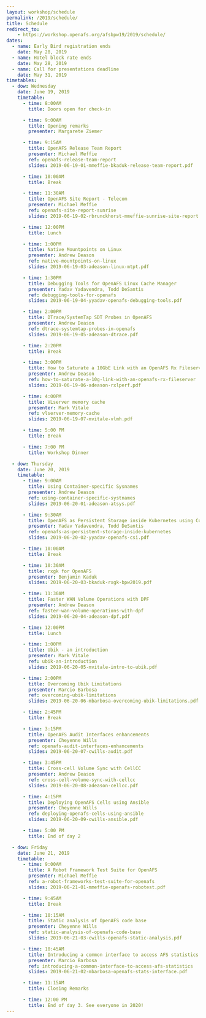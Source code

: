 ```yaml
---
layout: workshop/schedule
permalink: /2019/schedule/
title: Schedule
redirect_to:
    - https://workshop.openafs.org/afsbpw19/2019/schedule/
dates:
  - name: Early Bird registration ends
    date: May 28, 2019
  - name: Hotel block rate ends
    date: May 28, 2019
  - name: Call for presentations deadline
    date: May 31, 2019
timetables:
  - dow: Wednesday
    date: June 19, 2019
    timetable:
      - time: 8:00AM
        title: Doors open for check-in

      - time: 9:00AM
        title: Opening remarks
        presenter: Margarete Ziemer

      - time: 9:15AM
        title: OpenAFS Release Team Report
        presenter: Michael Meffie
        ref: openafs-release-team-report
        slides: 2019-06-19-01-mmeffie-bkaduk-release-team-report.pdf

      - time: 10:00AM
        title: Break

      - time: 11:30AM
        title: OpenAFS Site Report - Telecom
        presenter: Michael Meffie
        ref: openafs-site-report-sunrise
        slides: 2019-06-19-02-rbrunckhorst-mmeffie-sunrise-site-report.pdf

      - time: 12:00PM
        title: Lunch

      - time: 1:00PM
        title: Native Mountpoints on Linux
        presenter: Andrew Deason
        ref: native-mountpoints-on-linux
        slides: 2019-06-19-03-adeason-linux-mtpt.pdf

      - time: 1:30PM
        title: Debugging Tools for OpenAFS Linux Cache Manager
        presenter: Yadav Yadavendra, Todd DeSantis
        ref: debugging-tools-for-openafs
        slides: 2019-06-19-04-yyadav-openafs-debugging-tools.pdf

      - time: 2:00PM
        title: DTrace/SystemTap SDT Probes in OpenAFS
        presenter: Andrew Deason
        ref: dtrace-systemtap-probes-in-openafs
        slides: 2019-06-19-05-adeason-dtrace.pdf

      - time: 2:20PM
        title: Break

      - time: 3:00PM
        title: How to Saturate a 10GbE Link with an OpenAFS Rx Fileserver
        presenter: Andrew Deason
        ref: how-to-saturate-a-10g-link-with-an-openafs-rx-fileserver
        slides: 2019-06-19-06-adeason-rxlperf.pdf

      - time: 4:00PM
        title: VLserver memory cache
        presenter: Mark Vitale
        ref: vlserver-memory-cache
        slides: 2019-06-19-07-mvitale-vlmh.pdf

      - time: 5:00 PM
        title: Break

      - time: 7:00 PM
        title: Workshop Dinner

  - dow: Thursday
    date: June 20, 2019
    timetable:
      - time: 9:00AM
        title: Using Container-specific Sysnames
        presenter: Andrew Deason
        ref: using-container-specific-systnames
        slides: 2019-06-20-01-adeason-atsys.pdf

      - time: 9:30AM
        title: OpenAFS as Persistent Storage inside Kubernetes using Container Storage Interface plugin for OpenAFS
        presenter: Yadav Yadavendra, Todd DeSantis
        ref: openafs-as-persistent-storage-inside-kubernetes
        slides: 2019-06-20-02-yyadav-openafs-csi.pdf

      - time: 10:00AM
        title: Break

      - time: 10:30AM
        title: rxgk for OpenAFS
        presenter: Benjamin Kaduk
        slides: 2019-06-20-03-bkaduk-rxgk-bpw2019.pdf

      - time: 11:30AM
        title: Faster WAN Volume Operations with DPF
        presenter: Andrew Deason
        ref: faster-wan-volume-operations-with-dpf
        slides: 2019-06-20-04-adeason-dpf.pdf

      - time: 12:00PM
        title: Lunch

      - time: 1:00PM
        title: Ubik - an introduction
        presenter: Mark Vitale
        ref: ubik-an-introduction
        slides: 2019-06-20-05-mvitale-intro-to-ubik.pdf

      - time: 2:00PM
        title: Overcoming Ubik Limitations
        presenter: Marcio Barbosa
        ref: overcoming-ubik-limitations
        slides: 2019-06-20-06-mbarbosa-overcoming-ubik-limitations.pdf

      - time: 2:45PM
        title: Break

      - time: 3:15PM
        title: OpenAFS Audit Interfaces enhancements
        presenter: Cheyenne Wills
        ref: openafs-audit-interfaces-enhancements
        slides: 2019-06-20-07-cwills-audit.pdf

      - time: 3:45PM
        title: Cross-cell Volume Sync with CellCC
        presenter: Andrew Deason
        ref: cross-cell-volume-sync-with-cellcc
        slides: 2019-06-20-08-adeason-cellcc.pdf

      - time: 4:15PM
        title: Deploying OpenAFS Cells using Ansible
        presenter: Cheyenne Wills
        ref: deploying-openafs-cells-using-ansible
        slides: 2019-06-20-09-cwills-ansible.pdf

      - time: 5:00 PM
        title: End of day 2

  - dow: Friday
    date: June 21, 2019
    timetable:
      - time: 9:00AM
        title: A Robot Framework Test Suite for OpenAFS
        presenter: Michael Meffie
        ref: a-robot-frameworks-test-suite-for-openafs
        slides: 2019-06-21-01-mmeffie-openafs-robotest.pdf

      - time: 9:45AM
        title: Break

      - time: 10:15AM
        title: Static analysis of OpenAFS code base
        presenter: Cheyenne Wills
        ref: static-analysis-of-openafs-code-base
        slides: 2019-06-21-03-cwills-openafs-static-analysis.pdf

      - time: 10:45AM
        title: Introducing a common interface to access AFS statistics
        presenter: Marcio Barbosa
        ref: introducing-a-common-interface-to-access-afs-statistics
        slides: 2019-06-21-02-mbarbosa-openafs-stats-interface.pdf

      - time: 11:15AM
        title: Closing Remarks

      - time: 12:00 PM
        title: End of day 3. See everyone in 2020!
---
```

